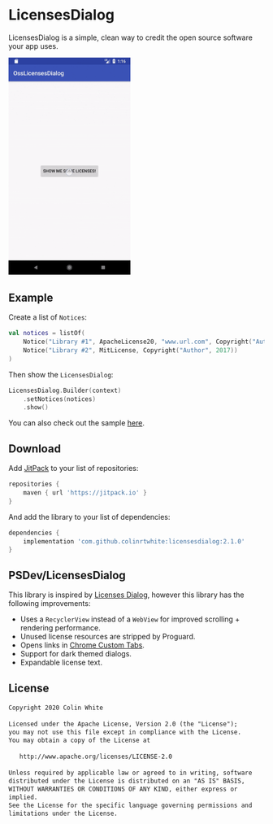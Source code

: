 # LicensesDialog

LicensesDialog is a simple, clean way to credit the open source software your app uses.

<img src="assets/licenses_dialog.gif" width=240/>

## Example

Create a list of `Notices`:

```kotlin
val notices = listOf(
    Notice("Library #1", ApacheLicense20, "www.url.com", Copyright("Author", 2018)),
    Notice("Library #2", MitLicense, Copyright("Author", 2017))
)
```

Then show the `LicensesDialog`:

```kotlin
LicensesDialog.Builder(context)
    .setNotices(notices)
    .show()
```

You can also check out the sample [here](sample/src/main/java/com/colinrtwhite/licensesdialog/sample/MainActivity.kt).

## Download

Add [JitPack](https://jitpack.io) to your list of repositories:

```groovy
repositories {
    maven { url 'https://jitpack.io' }
}
```

And add the library to your list of dependencies:

```groovy
dependencies {
    implementation 'com.github.colinrtwhite:licensesdialog:2.1.0'
}
```

## PSDev/LicensesDialog

This library is inspired by [Licenses Dialog](https://github.com/PSDev/LicensesDialog), however this library has the following improvements:

- Uses a `RecyclerView` instead of a `WebView` for improved scrolling + rendering performance.
- Unused license resources are stripped by Proguard.
- Opens links in [Chrome Custom Tabs](https://developer.chrome.com/multidevice/android/customtabs).
- Support for dark themed dialogs.
- Expandable license text.

## License

```
Copyright 2020 Colin White

Licensed under the Apache License, Version 2.0 (the "License");
you may not use this file except in compliance with the License.
You may obtain a copy of the License at

   http://www.apache.org/licenses/LICENSE-2.0

Unless required by applicable law or agreed to in writing, software
distributed under the License is distributed on an "AS IS" BASIS,
WITHOUT WARRANTIES OR CONDITIONS OF ANY KIND, either express or implied.
See the License for the specific language governing permissions and
limitations under the License.
```
